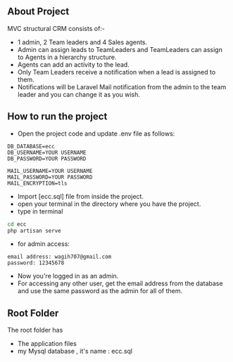 
## About Project

MVC structural CRM consists of:-
- 1 admin, 2 Team leaders and 4 Sales agents.
- Admin can assign leads to TeamLeaders and TeamLeaders can assign to Agents in a hierarchy structure.
- Agents can add an activity to the lead.
- Only Team Leaders receive a notification when a lead is assigned to them.
- Notifications will be Laravel Mail notification from the admin to the team leader and you can change it as you wish. 

## How to run the project

- Open the project code and update .env file as follows:
```
DB_DATABASE=ecc
DB_USERNAME=YOUR USERNAME
DB_PASSWORD=YOUR PASSWORD

MAIL_USERNAME=YOUR USERNAME
MAIL_PASSWORD=YOUR PASSWORD
MAIL_ENCRYPTION=tls
```
- Import [ecc.sql] file from inside the project.
- open your terminal in the directory where you have the project.
- type in terminal 
```bash
cd ecc
php artisan serve
```
- for admin access:
```
email address: wagih707@gmail.com
password: 12345678
```
- Now you're logged in as an admin.
- For accessing any other user, get the email address from the database and use the same password as the admin for all of them.

## Root Folder

The root folder has
- The application files
- my Mysql database , it's name : ecc.sql